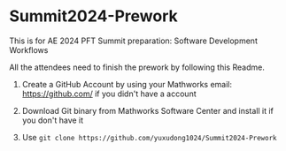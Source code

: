 ﻿# Summit2024-Prework

This is for AE 2024 PFT Summit preparation: Software Development Workflows

All the attendees need to finish the prework by following this Readme.

1. Create a GitHub Account by using your Mathworks email: https://github.com/ if you didn't have a account

2. Download Git binary from Mathworks Software Center and install it if you don't have it

3. Use `git clone https://github.com/yuxudong1024/Summit2024-Prework`